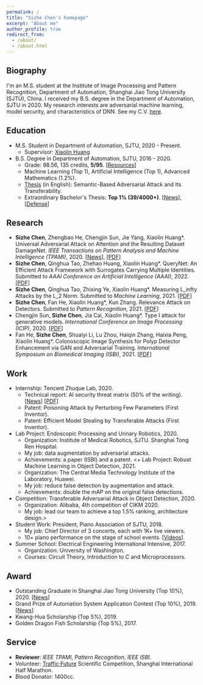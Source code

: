 ```yaml
---
permalink: /
title: "Sizhe Chen's homepage"
excerpt: "About me"
author_profile: true
redirect_from: 
  - /about/
  - /about.html
---
```


  
Biography
------
I'm an M.S. student at the Institute of Image Processing and Pattern Recognition, Department of Automation, Shanghai Jiao Tong University (SJTU), China. I received my B.S. degree in the Department of Automation, SJTU in 2020. My research interests are adversarial machine learning, model security, and characteristics of DNN. See my C.V. [here](https://www.dropbox.com/s/27eu65puwt3iym6/cv-sizhe-chen.pdf?dl=0).

Education
------
+ M.S. Student in Department of Automation, SJTU, 2020 - Present.
   + Supervisor: [Xiaolin Huang](http://www.pami.sjtu.edu.cn/en/xiaolin)
+ B.S. Degree in Department of Automation, SJTU, 2016 - 2020.
   + Grade: 88.56, 135 credits, **5/95**. [[Resources](https://github.com/AllenChen1998/SJTU-Automation-Materials)]
   + Machine Learning (Top 1), Artificial Intelligence (Top 1), Advanced Mathematics (1.2%).
   + [Thesis](https://sjcg.jwc.sjtu.edu.cn/375/3/3/Dissertation.html) (in English): Semantic-Based Adversarial Attack and Its Transferability.
   + Extraordinary Bachelor's Thesis: **Top 1% (39/4000+)**. [[News](https://automation.sjtu.edu.cn/show/1091)], [[Defense](https://v.qq.com/x/page/p31356mbu5g.html)]

Research
------
+ **Sizhe Chen**, Zhengbao He, Chengjin Sun, Jie Yang, Xiaolin Huang\*. Universal Adversarial Attack on Attention and the Resulting Dataset DamageNet. *IEEE Transactions on Pattern Analysis and Machine Intelligence (TPAMI)*, 2020. [[News](https://news.sjtu.edu.cn/jdzh/20201102/133855.html)], [[PDF](https://ieeexplore.ieee.org/document/9238430)]
+ **Sizhe Chen**, Qinghua Tao, Zhehao Huang, Xiaolin Huang\*. QueryNet: An Efficient Attack Framework with Surrogates Carrying Multiple Identities. Submitted to *AAAI Conference on Artificial Intelligence (AAAI)*, 2022. [[PDF](https://arxiv.org/abs/2105.15010)]
+ **Sizhe Chen**, Qinghua Tao, Zhixing Ye, Xiaolin Huang\*. Measuring L_infty Attacks by the L_2 Norm. Submitted to *Machine Learning*, 2021. [[PDF](https://arxiv.org/abs/2102.10343)]
+ **Sizhe Chen**, Fan He, Xiaolin Huang\*, Kun Zhang. Relevance Attack on Detectors. Submitted to *Pattern Recognition*, 2021. [[PDF](https://arxiv.org/abs/2008.06822)]
+ Chengjin Sun, **Sizhe Chen**, Jia Cai, Xiaolin Huang\*. Type I attack for generative models. *International Conference on Image Processing (ICIP)*, 2020. [[PDF](https://arxiv.org/abs/2003.01872)]
+ Fan He, **Sizhe Chen**, Shuaiyi Li, Lu Zhou, Haiqin Zhang, Haixia Peng, Xiaolin Huang\*. Colonoscopic Image Synthesis for Polyp Detector Enhancement via GAN and Adversarial Training. *International Symposium on Biomedical Imaging (ISBI)*, 2021. [[PDF](https://ieeexplore.ieee.org/abstract/document/9434050)]

Work
------
+ Internship: Tencent Zhuque Lab, 2020.
   + Technical report: AI security threat matrix (50% of the writing). [[News](https://ai.tencent.com/ailab/zh/news/detial/?id=68)] [[PDF](https://ai.tencent.com/ailab/media/AI%E5%AE%89%E5%85%A8%E7%9A%84%E5%A8%81%E8%83%81%E9%A3%8E%E9%99%A9%E7%9F%A9%E9%98%B5.pdf)]
   + Patent: Poisoning Attack by Perturbing Few Parameters (First Inventor).
   + Patent: Efficient Model Stealing by Transferable Attacks (First Inventor).
+ Lab Project: Endoscopic Processing and Urinary Robotics, 2020.
   + Organization: Institute of Medical Robotics, SJTU. Shanghai Tong Ren Hospital.
   + My job: data augmentation by adversarial attacks.
   + Achievements: a paper (ISBI) and a patent.
<+ Lab Project: Robust Machine Learning in Object Detection, 2021.
   + Organization: The Central Media Technology Institute of the Laboratory, Huawei.
   + My job: reduce false detection by augmentation and attack.
   + Achievements: double the mAP on the original false detections.
+ Competition: Transferable Adversarial Attack in Object Detection, 2020.
   + Organization: Alibaba, 4th competition of CIKM 2020. 
   + My job: lead our team to achieve a top 1.5% ranking, architecture design.>
+ Student Work: President, Piano Association of SJTU, 2018.
   + My job: Chief Director of 3 concerts, each with 1K+ live viewers.
   + 10+ piano performance on the stage of school events. [[Videos](https://mp.weixin.qq.com/s?__biz=Mzg2MDA2Mjc1Ng==&mid=100000090&idx=1&sn=0821a4c2341669ec5b49fe467c23696c&chksm=4e2d5411795add07b6dbb339f7b09f70a33d17027f970cae6e35e4e683b0d4e2b66f51cf7bef&mpshare=1&scene=1&srcid=1021b5QMI6YsYOpieovE9ZQQ&sharer_sharetime=1603267780784&sharer_shareid=854bac99d67db70d9973adcbca4dc98e&key=90349d069103c4031feaa74c647eb28f6e7b3f3dda349616729c312551674b22d3fa08725ce2b3f99cd566e760fedd4d49319497ae0f1d004f5c3cc7b40d8361365533b1c9d6211820ad1516cc9d837dbe0423f342ebcc504ea91269a125ca808abae47e97c4e50aa7a1efff2656bd4d311a36149e62e56c7a395a0558cf4869&ascene=1&uin=MjEwNzAwOTIzMg%3D%3D&devicetype=Windows+10+x64&version=6300002f&lang=zh_CN&exportkey=AQ9aaG10cjU2NNOtMdwtpLg%3D&pass_ticket=wRecyC0amGH8W8z5qXGoeupl1o5YE%2FbnivrXViODDPJxTuAKpnur%2Fylkyhz6JTc4&wx_header=0)]
+ Summer School: Electrical Engineering International Intensive, 2017.
   + Organization: University of Washington.
   + Courses: Circuit Theory, Introduction to C and Microprocessors.

Award
------
+ Outstanding Graduate in Shanghai Jiao Tong University (Top 10%), 2020. [[News](https://automation.sjtu.edu.cn/show/1081)]
+ Grand Prize of Automation System Application Contest (Top 10%), 2019. [[News](https://news.sjtu.edu.cn/zhxw/20190807/108459.html)]
+ Kwang-Hua Scholarship (Top 5%), 2019.
+ Golden Dragon Fish Scholarship (Top 5%), 2017.

Service
------
+ **Reviewer**: *IEEE TPAMI*, *Pattern Recognition*, *IEEE ISBI*.
+ Volunteer: [Traffic·Future](https://jtwl.sjtu.edu.cn) Scientific Competition, Shanghai International Half Marathon.
+ Blood Donator: 1400cc.
